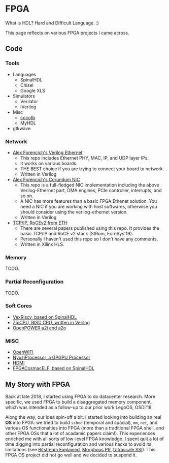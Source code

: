 # FPGA

What is HDL? Hard and Difficult Language. :)

This page reflects on various FPGA projects I came across.

## Code

### Tools

- Languages
	- SpinalHDL
	- Chisel
	- Google XLS
- Simulators
	- Verilator
	- iVerilog
- Misc
	- [cocotb](https://docs.cocotb.org/en/stable/index.html)
	- MyHDL
- gtkwave

### Network

- [Alex Forencich's Verilog Ethernet](https://github.com/alexforencich/verilog-ethernet)
    - This repo includes Ethernet PHY, MAC, IP, and UDP layer IPs.
    - It works on various boards.
    - THE BEST choice if you are trying to connect your board to network.
    - Written in Verilog
- [Alex Forencich's Corundum NIC](https://github.com/corundum/corundum)
    - This repo is a full-fledged NIC implementation including the above
      Verilog-Ethernet part, DMA engines, PCIe controller, interrupts,
      and so on.
    - A NIC has more features than a basic FPGA Ethenet solution.
      You need a NIC if you are working with host softwares,
      otherwise you should consider using the verilog-ethernet version.
    - Written in Verilog
- [TCP/IP, RoCEv2 from ETH](https://github.com/fpgasystems/fpga-network-stack)
    - There are several papers published using this repo.
      It provides the basic TCP/IP and RoCE v2 stack (StRom, EuroSys'19).
    - Personally I haven't used this repo so I don't have any comments.
    - Written in Xilinx HLS.

### Memory

TODO.

### Partial Reconfiguration

TODO.

### Soft Cores

- [VexRiscv, based on SpinalHDL](https://github.com/SpinalHDL/VexRiscv)
- [ZipCPU, RISC CPU, written in Verilog](https://github.com/ZipCPU/zipcpu)
- [OpenPOWER a2i and a2o](https://github.com/openpower-cores/a2i)

### MISC

- [OpenWIFI](https://github.com/open-sdr/openwifi)
- [NyuziProcessor, a GPGPU Processor](https://github.com/jbush001/NyuziProcessor)
- [HDMI](https://github.com/hdl-util/hdmi)
- [FPGACosmacELF, based on SpinalHDL](https://github.com/lastweek/source-FPGACosmacELF)

## My Story with FPGA

Back at late 2018, I started using FPGA to do datacenter research.
More specific, we used FPGA to build a disaggregated memory component,
which was intended as a follow-up to our prior work LegoOS, OSDI'18.

Along the way, our idea spin-off a bit. I started looking into building
an real **OS** into FPGA: we tried to build `sched` (temporal and spacial), `mm`, `net`,
and various OS functionalties into FPGA (more than a traditional FPGA shell,
and other FPGA OSs that a lot of acadamic papers claim!).
This experiences enriched me with all sorts of low-level FPGA knowledge.
I spent quit a lot of time digging into partial reconfiguration and
various hacks to avoid its limitations
(see [Bitstream Explained](http://lastweek.io/fpga/bitstream/),
[Morphous PR](http://lastweek.io/fpga/pr/),
[Ultrascale SSI](https://forums.xilinx.com/t5/FPGA-Configuration/Issues-with-ll-and-msk-file-with-an-SSI-Ultrascale-chip-VCU118/td-p/1047253)).
This FPGA OS project did not go well and we decided to suspend it.
